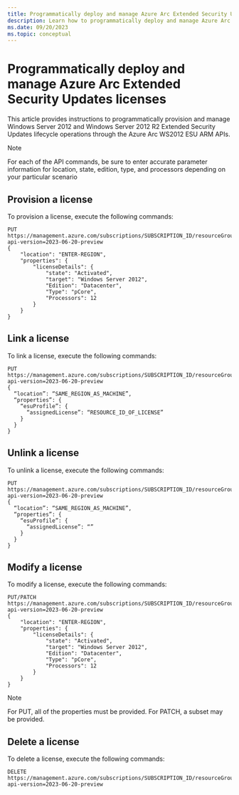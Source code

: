 ```yaml
---
title: Programmatically deploy and manage Azure Arc Extended Security Updates licenses
description: Learn how to programmatically deploy and manage Azure Arc Extended Security Updates licenses for Windows Server 2012.
ms.date: 09/20/2023
ms.topic: conceptual
---
```


# Programmatically deploy and manage Azure Arc Extended Security Updates licenses

This article provides instructions to programmatically provision and manage Windows Server 2012 and Windows Server 2012 R2 Extended Security Updates lifecycle operations through the Azure Arc WS2012 ESU ARM APIs.

> [!NOTE]
> For each of the API commands, be sure to enter accurate parameter information for location, state, edition, type, and processors depending on your particular scenario
> 
## Provision a license

To provision a license, execute the following commands:

```
PUT  
https://management.azure.com/subscriptions/SUBSCRIPTION_ID/resourceGroups/RESOURCE_GROUP_NAME/providers/Microsoft.HybridCompute/licenses/LICENSE_NAME?api-version=2023-06-20-preview 
{  
    "location": "ENTER-REGION",  
    "properties": {  
        "licenseDetails": {  
            "state": "Activated",  
            "target": "Windows Server 2012",  
            "Edition": "Datacenter",  
            "Type": "pCore",  
            "Processors": 12  
        }  
    }  
}
```

## Link a license

To link a license, execute the following commands:

```
PUT  
https://management.azure.com/subscriptions/SUBSCRIPTION_ID/resourceGroups/RESOURCE_GROUP_NAME/providers/Microsoft.HybridCompute/machines/MACHINE_NAME/licenseProfiles/default?api-version=2023-06-20-preview 
{ 
  “location”: “SAME_REGION_AS_MACHINE”, 
  “properties”: { 
    “esuProfile”: { 
      “assignedLicense”: “RESOURCE_ID_OF_LICENSE” 
    } 
  } 
}
```

## Unlink a license

To unlink a license, execute the following commands:

```
PUT 
https://management.azure.com/subscriptions/SUBSCRIPTION_ID/resourceGroups/RESOURCE_GROUP_NAME/providers/Microsoft.HybridCompute/machines/MACHINE_NAME/licenseProfiles/default?api-version=2023-06-20-preview
{
  “location”: “SAME_REGION_AS_MACHINE”,
  “properties”: {
    “esuProfile”: {
      “assignedLicense”: “”
    }
  }
}
```

## Modify a license

To modify a license, execute the following commands:

```
PUT/PATCH 
https://management.azure.com/subscriptions/SUBSCRIPTION_ID/resourceGroups/RESOURCE_GROUP_NAME/providers/Microsoft.HybridCompute/licenses/LICENSE_NAME?api-version=2023-06-20-preview 
{  
    "location": "ENTER-REGION",  
    "properties": {  
        "licenseDetails": {  
            "state": "Activated",  
            "target": "Windows Server 2012",  
            "Edition": "Datacenter",  
            "Type": "pCore",  
            "Processors": 12  
        }  
    }  
}
```

> [!NOTE]
> For PUT, all of the properties must be provided. For PATCH, a subset may be provided. 
> 

## Delete a license

To delete a license, execute the following commands:

```
DELETE  
https://management.azure.com/subscriptions/SUBSCRIPTION_ID/resourceGroups/RESOURCE_GROUP_NAME/providers/Microsoft.HybridCompute/licenses/LICENSE_NAME?api-version=2023-06-20-preview
```
